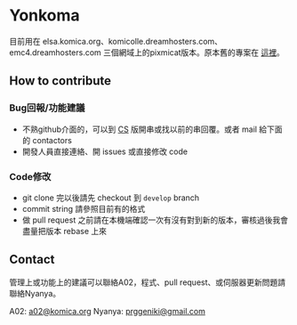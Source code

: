# Yonkoma

目前用在 elsa.komica.org、komicolle.dreamhosters.com、emc4.dreamhosters.com 三個網域上的pixmicat版本。原本舊的專案在 [這裡](https://github.com/komica02/Yonkoma.js)。

## How to contribute

### Bug回報/功能建議

- 不熟github介面的，可以到 [CS](komicolle.dreamhosters.com/cs/) 版開串或找以前的串回覆。或者 mail 給下面的 contactors
- 開發人員直接連絡、開 issues 或直接修改 code 

### Code修改

- git clone 完以後請先 checkout 到 `develop` branch
- commit string 請參照目前有的格式
- 做 pull request 之前請在本機端確認一次有沒有對到新的版本，審核過後我會盡量把版本 rebase 上來

## Contact

管理上或功能上的建議可以聯絡A02，程式、pull request、或伺服器更新問題請聯絡Nyanya。

A02: a02@komica.org
Nyanya: prggeniki@gmail.com